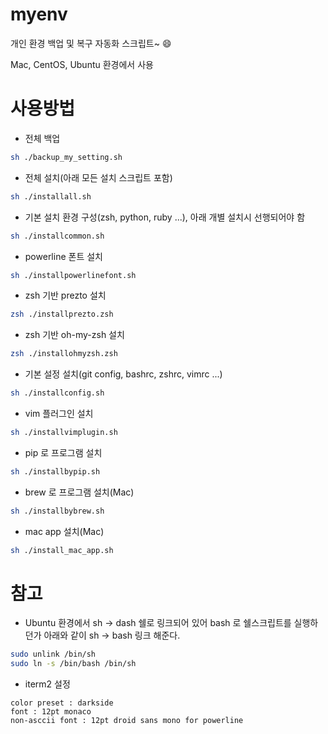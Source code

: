 # myenv
개인 환경 백업 및 복구 자동화 스크립트~ :smile:

Mac, CentOS, Ubuntu 환경에서 사용 

# 사용방법
- 전체 백업
```bash
sh ./backup_my_setting.sh
```

- 전체 설치(아래 모든 설치 스크립트 포함)
```bash
sh ./installall.sh
```

- 기본 설치 환경 구성(zsh, python, ruby ...), 아래 개별 설치시 선행되어야 함
```bash
sh ./installcommon.sh
```

- powerline 폰트 설치
```bash
sh ./installpowerlinefont.sh
```

- zsh 기반 prezto 설치
```bash
zsh ./installprezto.zsh
```

- zsh 기반 oh-my-zsh 설치
```bash
zsh ./installohmyzsh.zsh
```

- 기본 설정 설치(git config, bashrc, zshrc, vimrc ...)
```bash
sh ./installconfig.sh
```

- vim 플러그인 설치
```bash
sh ./installvimplugin.sh
```

- pip 로 프로그램 설치
```bash
sh ./installbypip.sh
```

- brew 로 프로그램 설치(Mac)
```bash
sh ./installbybrew.sh
```

- mac app 설치(Mac)
```bash
sh ./install_mac_app.sh
```

# 참고
- Ubuntu 환경에서 sh -> dash 쉘로 링크되어 있어 bash 로 쉘스크립트를 실행하던가 아래와 같이 sh -> bash 링크 해준다.
```bash
sudo unlink /bin/sh
sudo ln -s /bin/bash /bin/sh
```

- iterm2 설정 
```  
color preset : darkside
font : 12pt monaco
non-asccii font : 12pt droid sans mono for powerline
```  
